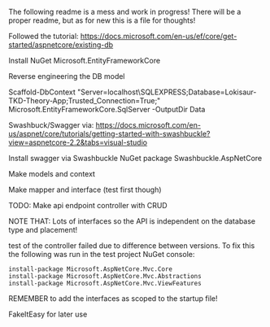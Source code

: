 The following readme is a mess and work in progress!
There will be a proper readme, but as for new this is a file for thoughts!

Followed the tutorial: https://docs.microsoft.com/en-us/ef/core/get-started/aspnetcore/existing-db

Install NuGet
Microsoft.EntityFrameworkCore

Reverse engineering the DB model
    
Scaffold-DbContext "Server=localhost\SQLEXPRESS;Database=Lokisaur-TKD-Theory-App;Trusted_Connection=True;" Microsoft.EntityFrameworkCore.SqlServer -OutputDir Data

Swashbuck/Swagger via: https://docs.microsoft.com/en-us/aspnet/core/tutorials/getting-started-with-swashbuckle?view=aspnetcore-2.2&tabs=visual-studio

Install swagger via Swashbuckle NuGet package
Swashbuckle.AspNetCore

Make models and context

Make mapper and interface (test first though)

TODO: Make api endpoint controller with CRUD


NOTE THAT: Lots of interfaces so the API is independent on the database type and placement!


test of the controller failed due to difference between versions.
To fix this the following was run in the test project NuGet console:
```
install-package Microsoft.AspNetCore.Mvc.Core
install-package Microsoft.AspNetCore.Mvc.Abstractions
install-package Microsoft.AspNetCore.Mvc.ViewFeatures
```

REMEMBER to add the interfaces as scoped to the startup file!


FakeItEasy for later use